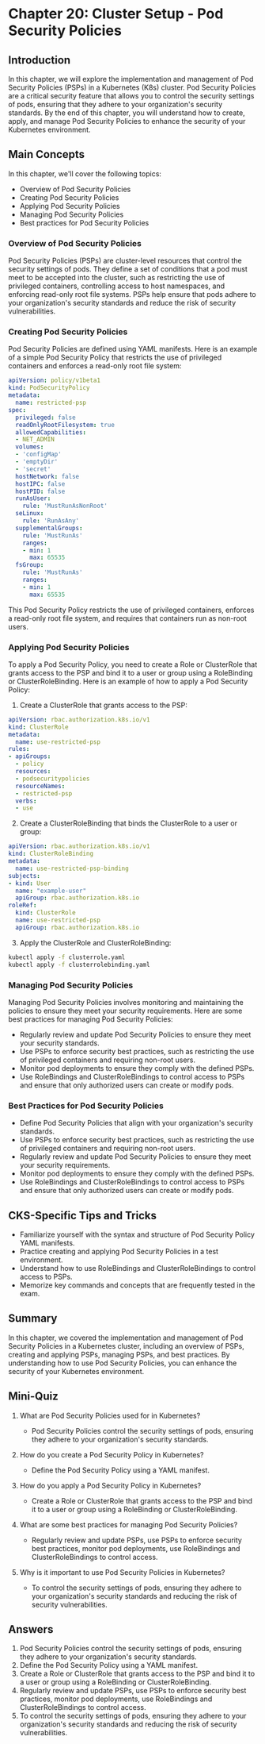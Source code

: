 # Chapter 20: Cluster Setup - Pod Security Policies

## Introduction

In this chapter, we will explore the implementation and management of Pod Security Policies (PSPs) in a Kubernetes (K8s) cluster. Pod Security Policies are a critical security feature that allows you to control the security settings of pods, ensuring that they adhere to your organization's security standards. By the end of this chapter, you will understand how to create, apply, and manage Pod Security Policies to enhance the security of your Kubernetes environment.

## Main Concepts

In this chapter, we'll cover the following topics:
- Overview of Pod Security Policies
- Creating Pod Security Policies
- Applying Pod Security Policies
- Managing Pod Security Policies
- Best practices for Pod Security Policies

### Overview of Pod Security Policies

Pod Security Policies (PSPs) are cluster-level resources that control the security settings of pods. They define a set of conditions that a pod must meet to be accepted into the cluster, such as restricting the use of privileged containers, controlling access to host namespaces, and enforcing read-only root file systems. PSPs help ensure that pods adhere to your organization's security standards and reduce the risk of security vulnerabilities.

### Creating Pod Security Policies

Pod Security Policies are defined using YAML manifests. Here is an example of a simple Pod Security Policy that restricts the use of privileged containers and enforces a read-only root file system:

```yaml
apiVersion: policy/v1beta1
kind: PodSecurityPolicy
metadata:
  name: restricted-psp
spec:
  privileged: false
  readOnlyRootFilesystem: true
  allowedCapabilities:
  - NET_ADMIN
  volumes:
  - 'configMap'
  - 'emptyDir'
  - 'secret'
  hostNetwork: false
  hostIPC: false
  hostPID: false
  runAsUser:
    rule: 'MustRunAsNonRoot'
  seLinux:
    rule: 'RunAsAny'
  supplementalGroups:
    rule: 'MustRunAs'
    ranges:
    - min: 1
      max: 65535
  fsGroup:
    rule: 'MustRunAs'
    ranges:
    - min: 1
      max: 65535
```

This Pod Security Policy restricts the use of privileged containers, enforces a read-only root file system, and requires that containers run as non-root users.

### Applying Pod Security Policies

To apply a Pod Security Policy, you need to create a Role or ClusterRole that grants access to the PSP and bind it to a user or group using a RoleBinding or ClusterRoleBinding. Here is an example of how to apply a Pod Security Policy:

1. Create a ClusterRole that grants access to the PSP:

```yaml
apiVersion: rbac.authorization.k8s.io/v1
kind: ClusterRole
metadata:
  name: use-restricted-psp
rules:
- apiGroups:
  - policy
  resources:
  - podsecuritypolicies
  resourceNames:
  - restricted-psp
  verbs:
  - use
```

2. Create a ClusterRoleBinding that binds the ClusterRole to a user or group:

```yaml
apiVersion: rbac.authorization.k8s.io/v1
kind: ClusterRoleBinding
metadata:
  name: use-restricted-psp-binding
subjects:
- kind: User
  name: "example-user"
  apiGroup: rbac.authorization.k8s.io
roleRef:
  kind: ClusterRole
  name: use-restricted-psp
  apiGroup: rbac.authorization.k8s.io
```

3. Apply the ClusterRole and ClusterRoleBinding:

```sh
kubectl apply -f clusterrole.yaml
kubectl apply -f clusterrolebinding.yaml
```

### Managing Pod Security Policies

Managing Pod Security Policies involves monitoring and maintaining the policies to ensure they meet your security requirements. Here are some best practices for managing Pod Security Policies:

- Regularly review and update Pod Security Policies to ensure they meet your security standards.
- Use PSPs to enforce security best practices, such as restricting the use of privileged containers and requiring non-root users.
- Monitor pod deployments to ensure they comply with the defined PSPs.
- Use RoleBindings and ClusterRoleBindings to control access to PSPs and ensure that only authorized users can create or modify pods.

### Best Practices for Pod Security Policies

- Define Pod Security Policies that align with your organization's security standards.
- Use PSPs to enforce security best practices, such as restricting the use of privileged containers and requiring non-root users.
- Regularly review and update Pod Security Policies to ensure they meet your security requirements.
- Monitor pod deployments to ensure they comply with the defined PSPs.
- Use RoleBindings and ClusterRoleBindings to control access to PSPs and ensure that only authorized users can create or modify pods.

## CKS-Specific Tips and Tricks

- Familiarize yourself with the syntax and structure of Pod Security Policy YAML manifests.
- Practice creating and applying Pod Security Policies in a test environment.
- Understand how to use RoleBindings and ClusterRoleBindings to control access to PSPs.
- Memorize key commands and concepts that are frequently tested in the exam.

## Summary

In this chapter, we covered the implementation and management of Pod Security Policies in a Kubernetes cluster, including an overview of PSPs, creating and applying PSPs, managing PSPs, and best practices. By understanding how to use Pod Security Policies, you can enhance the security of your Kubernetes environment.

## Mini-Quiz

1. What are Pod Security Policies used for in Kubernetes?
   - Pod Security Policies control the security settings of pods, ensuring they adhere to your organization's security standards.

2. How do you create a Pod Security Policy in Kubernetes?
   - Define the Pod Security Policy using a YAML manifest.

3. How do you apply a Pod Security Policy in Kubernetes?
   - Create a Role or ClusterRole that grants access to the PSP and bind it to a user or group using a RoleBinding or ClusterRoleBinding.

4. What are some best practices for managing Pod Security Policies?
   - Regularly review and update PSPs, use PSPs to enforce security best practices, monitor pod deployments, use RoleBindings and ClusterRoleBindings to control access.

5. Why is it important to use Pod Security Policies in Kubernetes?
   - To control the security settings of pods, ensuring they adhere to your organization's security standards and reducing the risk of security vulnerabilities.

## Answers

1. Pod Security Policies control the security settings of pods, ensuring they adhere to your organization's security standards.
2. Define the Pod Security Policy using a YAML manifest.
3. Create a Role or ClusterRole that grants access to the PSP and bind it to a user or group using a RoleBinding or ClusterRoleBinding.
4. Regularly review and update PSPs, use PSPs to enforce security best practices, monitor pod deployments, use RoleBindings and ClusterRoleBindings to control access.
5. To control the security settings of pods, ensuring they adhere to your organization's security standards and reducing the risk of security vulnerabilities.
